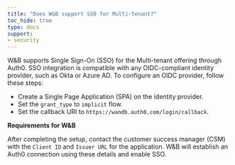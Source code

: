 ```yaml
---
title: "Does W&B support SSO for Multi-tenant?"
toc_hide: true
type: docs
support:
- security
---
```

W&B supports Single Sign-On (SSO) for the Multi-tenant offering through Auth0. SSO integration is compatible with any OIDC-compliant identity provider, such as Okta or Azure AD. To configure an OIDC provider, follow these steps:

* Create a Single Page Application (SPA) on the identity provider.
* Set the `grant_type` to `implicit` flow.
* Set the callback URI to `https://wandb.auth0.com/login/callback`.

**Requirements for W&B**

After completing the setup, contact the customer success manager (CSM) with the `Client ID` and `Issuer URL` for the application. W&B will establish an Auth0 connection using these details and enable SSO.